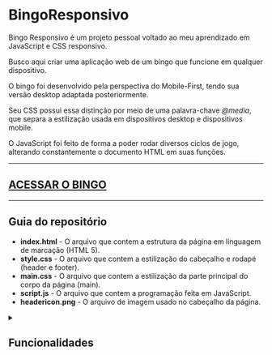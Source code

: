 # BingoResponsivo
Bingo Responsivo é um projeto pessoal voltado ao meu aprendizado em JavaScript e CSS responsivo.

Busco aqui criar uma aplicação web de um bingo que funcione em qualquer dispositivo.

O bingo foi desenvolvido pela perspectiva do Mobile-First, tendo sua versão desktop adaptada posteriormente.

Seu CSS possui essa distinção por meio de uma palavra-chave *@media*, que separa a estilização usada em dispositivos desktop e dispositivos mobile.

O JavaScript foi feito de forma a poder rodar diversos ciclos de jogo, alterando constantemente o documento HTML em suas funções.

<hr>

## [ACESSAR O BINGO](https://lucasbs4546.github.io/BingoResponsivo/)

<hr>

## Guia do repositório
 * **index.html** - O arquivo que contem a estrutura da página em linguagem de marcação (HTML 5).
 * **style.css** - O arquivo que contem a estilização do cabeçalho e rodapé (header e footer).
 * **main.css** - O arquivo que contem a estilização da parte principal do corpo da página (main).
 * **script.js** - O arquivo que contem a programação feita em JavaScript.
 * **headericon.png** - O arquivo de imagem usado no cabeçalho da página.

<details>
  <summary>
    <h2>Funcionalidades</h2>
  </summary>
  
  Início do jogo:
   * Criação de cartelas - O usuário pode inserir o nome de um jogador do bingo e sua cartela respectiva será criada. O usuário pode criar quantas cartelas quiser.
   * Apagar cartelas - O usuário pode também apagar as cartelas que ele queira.
  
  O usuário pode então escolher se deseja realizar um sorteio manual ou automático:
   * Sorteio manual - O usuário aperta um botão para sortear um número.
   * Sorteio automático: O programa sorteia números automaticamente dentro de um intervalo fixo.
  
  Finalização do jogo:
   * Assim que qualquer cartela seja completamente preenchida, o jogador respectivo daquela cartela será o vencedor.
     * Caso mais de um jogador faça bingo ao mesmo tempo, todos os jogadores vencedores serão considerados vencedores.
   * O programa anunciará o vencedor / os vencedores.
   * O jogador pode apertar um botão para jogar novamente 
</details>
